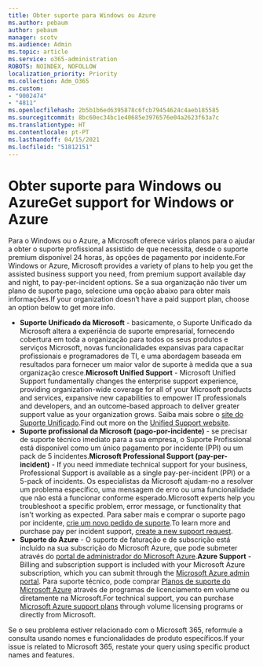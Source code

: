 ```yaml
---
title: Obter suporte para Windows ou Azure
ms.author: pebaum
author: pebaum
manager: scotv
ms.audience: Admin
ms.topic: article
ms.service: o365-administration
ROBOTS: NOINDEX, NOFOLLOW
localization_priority: Priority
ms.collection: Adm_O365
ms.custom:
- "9002474"
- "4811"
ms.openlocfilehash: 2b5b1b6ed6395878c6fcb79454624c4aeb185585
ms.sourcegitcommit: 8bc60ec34bc1e40685e3976576e04a2623f63a7c
ms.translationtype: HT
ms.contentlocale: pt-PT
ms.lasthandoff: 04/15/2021
ms.locfileid: "51812151"
---
```

# <a name="get-support-for-windows-or-azure"></a><span data-ttu-id="7b990-102">Obter suporte para Windows ou Azure</span><span class="sxs-lookup"><span data-stu-id="7b990-102">Get support for Windows or Azure</span></span>

<span data-ttu-id="7b990-103">Para o Windows ou o Azure, a Microsoft oferece vários planos para o ajudar a obter o suporte profissional assistido de que necessita, desde o suporte premium disponível 24 horas, às opções de pagamento por incidente.</span><span class="sxs-lookup"><span data-stu-id="7b990-103">For Windows or Azure, Microsoft provides a variety of plans to help you get the assisted business support you need, from premium support available day and night, to pay-per-incident options.</span></span> <span data-ttu-id="7b990-104">Se a sua organização não tiver um plano de suporte pago, selecione uma opção abaixo para obter mais informações.</span><span class="sxs-lookup"><span data-stu-id="7b990-104">If your organization doesn’t have a paid support plan, choose an option below to get more info.</span></span>

- <span data-ttu-id="7b990-105">**Suporte Unificado da Microsoft** - basicamente, o Suporte Unificado da Microsoft altera a experiência de suporte empresarial, fornecendo cobertura em toda a organização para todos os seus produtos e serviços Microsoft, novas funcionalidades expansivas para capacitar profissionais e programadores de TI, e uma abordagem baseada em resultados para fornecer um maior valor de suporte à medida que a sua organização cresce.</span><span class="sxs-lookup"><span data-stu-id="7b990-105">**Microsoft Unified Support** - Microsoft Unified Support fundamentally changes the enterprise support experience, providing organization-wide coverage for all of your Microsoft products and services, expansive new capabilities to empower IT professionals and developers, and an outcome-based approach to deliver greater support value as your organization grows.</span></span> <span data-ttu-id="7b990-106">Saiba mais sobre o [site do Suporte Unificado](https://aka.ms/unified-support).</span><span class="sxs-lookup"><span data-stu-id="7b990-106">Find out more on the [Unified Support website](https://aka.ms/unified-support).</span></span>
- <span data-ttu-id="7b990-107">**Suporte profissional da Microsoft (pago-por-incidente)** - se precisar de suporte técnico imediato para a sua empresa, o Suporte Profissional está disponível como um único pagamento por incidente (PPI) ou um pack de 5 incidentes.</span><span class="sxs-lookup"><span data-stu-id="7b990-107">**Microsoft Professional Support (pay-per-incident)** - If you need immediate technical support for your business, Professional Support is available as a single pay-per-incident (PPI) or a 5-pack of incidents.</span></span> <span data-ttu-id="7b990-108">Os especialistas da Microsoft ajudam-no a resolver um problema específico, uma mensagem de erro ou uma funcionalidade que não está a funcionar conforme esperado.</span><span class="sxs-lookup"><span data-stu-id="7b990-108">Microsoft experts help you troubleshoot a specific problem, error message, or functionality that isn't working as expected.</span></span> <span data-ttu-id="7b990-109">Para saber mais e comprar o suporte pago por incidente, [crie um novo pedido de suporte](https://support.microsoft.com/supportforbusiness/productselection).</span><span class="sxs-lookup"><span data-stu-id="7b990-109">To learn more and purchase pay per incident support, [create a new support request](https://support.microsoft.com/supportforbusiness/productselection).</span></span>
- <span data-ttu-id="7b990-110">**Suporte do Azure** - O suporte de faturação e de subscrição está incluído na sua subscrição do Microsoft Azure, que pode submeter através do [portal de administrador do Microsoft Azure](https://portal.azure.com/).</span><span class="sxs-lookup"><span data-stu-id="7b990-110">**Azure Support** - Billing and subscription support is included with your Microsoft Azure subscription, which you can submit through the [Microsoft Azure admin portal](https://portal.azure.com/).</span></span> <span data-ttu-id="7b990-111">Para suporte técnico, pode comprar [Planos de suporte do Microsoft Azure](https://azure.microsoft.com/support/plans/) através de programas de licenciamento em volume ou diretamente na Microsoft.</span><span class="sxs-lookup"><span data-stu-id="7b990-111">For technical support, you can purchase [Microsoft Azure support plans](https://azure.microsoft.com/support/plans/) through volume licensing programs or directly from Microsoft.</span></span>

<span data-ttu-id="7b990-112">Se o seu problema estiver relacionado com o Microsoft 365, reformule a consulta usando nomes e funcionalidades de produto específicos.</span><span class="sxs-lookup"><span data-stu-id="7b990-112">If your issue is related to Microsoft 365, restate your query using specific product names and features.</span></span>

